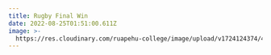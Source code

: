 ```yaml
---
title: Rugby Final Win
date: 2022-08-25T01:51:00.611Z
image: >-
  https://res.cloudinary.com/ruapehu-college/image/upload/v1724124374/455355478_936573771608771_8311004584859950893_n_kkydai.jpg
---
```


